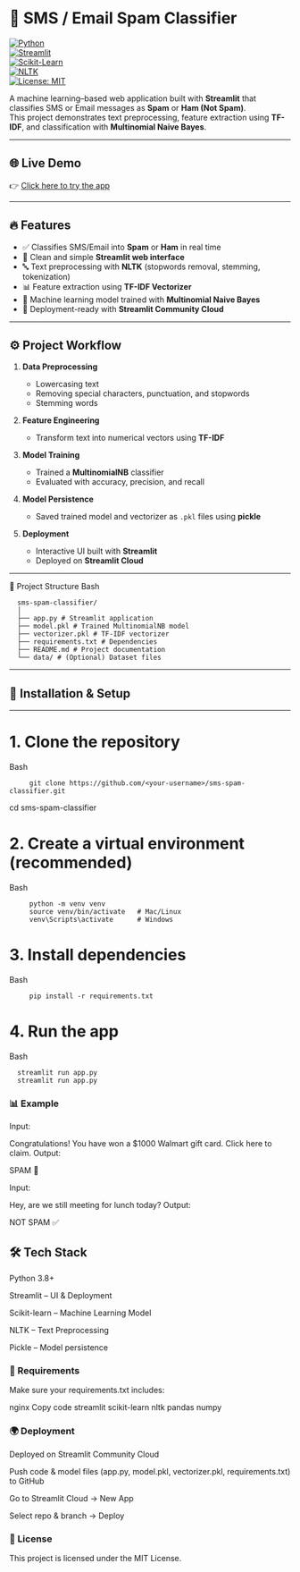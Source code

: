# 📧 SMS / Email Spam Classifier  

[![Python](https://img.shields.io/badge/Python-3.8+-blue.svg)](https://www.python.org/)  
[![Streamlit](https://img.shields.io/badge/Streamlit-Deployed-brightgreen)](https://share.streamlit.io/)  
[![Scikit-Learn](https://img.shields.io/badge/ML-ScikitLearn-orange)](https://scikit-learn.org/stable/)  
[![NLTK](https://img.shields.io/badge/NLP-NLTK-yellowgreen)](https://www.nltk.org/)  
[![License: MIT](https://img.shields.io/badge/License-MIT-green.svg)](LICENSE)  

A machine learning–based web application built with **Streamlit** that classifies SMS or Email messages as **Spam** or **Ham (Not Spam)**.  
This project demonstrates text preprocessing, feature extraction using **TF-IDF**, and classification with **Multinomial Naive Bayes**. 


---

## 🌐 Live Demo
👉 [Click here to try the app](https://sms-spam-classifier-73uytas2eviu6rvgai9dtr.streamlit.app/)  

---

## 🔥 Features
- ✅ Classifies SMS/Email into **Spam** or **Ham** in real time  
- 🎨 Clean and simple **Streamlit web interface**  
- 🔤 Text preprocessing with **NLTK** (stopwords removal, stemming, tokenization)  
- 📊 Feature extraction using **TF-IDF Vectorizer**  
- 🤖 Machine learning model trained with **Multinomial Naive Bayes**  
- 🚀 Deployment-ready with **Streamlit Community Cloud**  

---

## ⚙️ Project Workflow

1. **Data Preprocessing**
   - Lowercasing text  
   - Removing special characters, punctuation, and stopwords  
   - Stemming words  

2. **Feature Engineering**
   - Transform text into numerical vectors using **TF-IDF**  

3. **Model Training**
   - Trained a **MultinomialNB** classifier  
   - Evaluated with accuracy, precision, and recall  

4. **Model Persistence**
   - Saved trained model and vectorizer as `.pkl` files using **pickle**  

5. **Deployment**
   - Interactive UI built with **Streamlit**  
   - Deployed on **Streamlit Cloud**  

---

📂 Project Structure
 Bash
 
      sms-spam-classifier/
      │
      ├── app.py # Streamlit application
      ├── model.pkl # Trained MultinomialNB model
      ├── vectorizer.pkl # TF-IDF vectorizer
      ├── requirements.txt # Dependencies
      ├── README.md # Project documentation
      └── data/ # (Optional) Dataset files



---


## 🚀 Installation & Setup
---


# 1. Clone the repository
   Bash
   
         git clone https://github.com/<your-username>/sms-spam-classifier.git
cd sms-spam-classifier

# 2. Create a virtual environment (recommended)
   Bash
   
         python -m venv venv
         source venv/bin/activate   # Mac/Linux
         venv\Scripts\activate      # Windows

# 3. Install dependencies
   Bash
   
         pip install -r requirements.txt

# 4. Run the app
   Bash
   
      streamlit run app.py
      streamlit run app.py
### 📊 Example
Input:

   Congratulations! You have won a $1000 Walmart gift card. Click here to claim.
Output:

   SPAM 🚨
   
Input:

   Hey, are we still meeting for lunch today?
Output:

   NOT SPAM ✅
## 🛠️ Tech Stack
Python 3.8+

Streamlit – UI & Deployment

Scikit-learn – Machine Learning Model

NLTK – Text Preprocessing

Pickle – Model persistence

### 📌 Requirements
Make sure your requirements.txt includes:

nginx
Copy code
streamlit
scikit-learn
nltk
pandas
numpy
### 🌍 Deployment
Deployed on Streamlit Community Cloud

Push code & model files (app.py, model.pkl, vectorizer.pkl, requirements.txt) to GitHub

Go to Streamlit Cloud → New App

Select repo & branch → Deploy

### 📜 License
This project is licensed under the MIT License.


